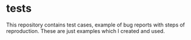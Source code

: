 # tests
This repository contains test cases, example of bug reports with steps of reproduction. These are just examples which I created and used.
